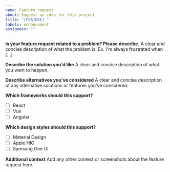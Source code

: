 ```yaml
---
name: Feature request
about: Suggest an idea for this project
title: "[FEATURE] "
labels: enhancement
assignees: ""
---
```


**Is your feature request related to a problem? Please describe.**
A clear and concise description of what the problem is. Ex. I'm always frustrated when [...]

**Describe the solution you'd like**
A clear and concise description of what you want to happen.

**Describe alternatives you've considered**
A clear and concise description of any alternative solutions or features you've considered.

**Which frameworks should this support?**

- [ ] React
- [ ] Vue
- [ ] Angular

**Which design styles should this support?**

- [ ] Material Design
- [ ] Apple HIG
- [ ] Samsung One UI

**Additional context**
Add any other context or screenshots about the feature request here.
